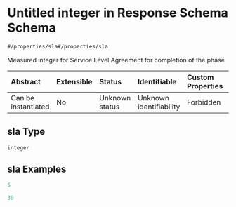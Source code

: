 # Untitled integer in Response Schema Schema

```txt
#/properties/sla#/properties/sla
```

Measured integer for Service Level Agreement for completion of the phase

| Abstract            | Extensible | Status         | Identifiable            | Custom Properties | Additional Properties | Access Restrictions | Defined In                                                                             |
| :------------------ | :--------- | :------------- | :---------------------- | :---------------- | :-------------------- | :------------------ | :------------------------------------------------------------------------------------- |
| Can be instantiated | No         | Unknown status | Unknown identifiability | Forbidden         | Allowed               | none                | [response_tasks.spec.json*](../../out/response_tasks.spec.json "open original schema") |

## sla Type

`integer`

## sla Examples

```yaml
5

```

```yaml
30

```
